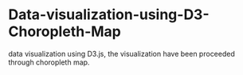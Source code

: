 # Data-visualization-using-D3-Choropleth-Map
data visualization using D3.js, the visualization have been proceeded through choropleth map.
